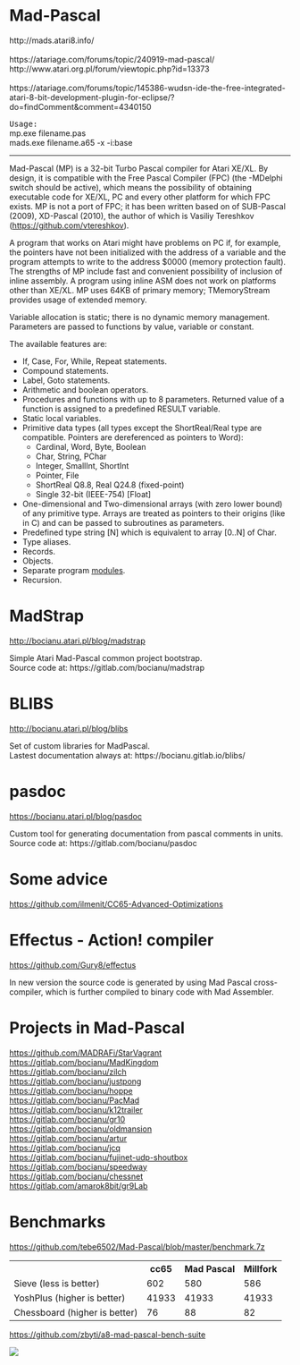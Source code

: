 # Mad-Pascal
<p>
http://mads.atari8.info/
<br>
<br>
https://atariage.com/forums/topic/240919-mad-pascal/
<br>
http://www.atari.org.pl/forum/viewtopic.php?id=13373
<br>
<br>
https://atariage.com/forums/topic/145386-wudsn-ide-the-free-integrated-atari-8-bit-development-plugin-for-eclipse/?do=findComment&comment=4340150
</p>
<p>
<tt>Usage:</tt>
<br>
mp.exe filename.pas
<br>
mads.exe filename.a65 -x -i:base
</p>

<hr>

Mad-Pascal (MP) is a 32-bit Turbo Pascal compiler for Atari XE/XL. By design, it is compatible with the Free Pascal Compiler (FPC) (the -MDelphi switch should be active), which means the possibility of obtaining executable code for XE/XL, PC and every other platform for which FPC exists. MP is not a port of FPC; it has been written based on of SUB-Pascal (2009), XD-Pascal (2010), the author of which is Vasiliy Tereshkov (https://github.com/vtereshkov).
</p>

<p>
A program that works on Atari might have problems on PC if, for example, the pointers have not been initialized with the address of a variable and the program attempts to write to the address $0000 (memory protection fault). The strengths of MP include fast and convenient possibility of inclusion of inline assembly. A program using inline ASM does not work on platforms other than XE/XL. MP uses 64KB of primary memory; TMemoryStream provides usage of extended memory.
</p>
Variable allocation is static; there is no dynamic memory management. Parameters are passed to functions by value, variable or constant.
<p></p>
<p>
The available features are:
</p>
<ul>
<li>If, Case, For, While, Repeat statements.
<li>Compound statements.
<li>Label, Goto statements.
<li>Arithmetic and boolean operators.
<li>Procedures and functions with up to 8 parameters. Returned value of a function is assigned to a predefined RESULT variable.
<li>Static local variables.
<li>Primitive data types (all types except the ShortReal/Real type are compatible. Pointers are dereferenced as pointers to Word):
<ul>
<li>Cardinal, Word, Byte, Boolean
<li>Char, String, PChar
<li>Integer, SmallInt, ShortInt
<li>Pointer, File
<li>ShortReal Q8.8, Real Q24.8 (fixed-point)
<li>Single 32-bit (IEEE-754) [Float]
</ul>

<li>One-dimensional and Two-dimensional arrays (with zero lower bound) of any primitive type. Arrays are treated as pointers to their origins (like in C) and can be passed to subroutines as parameters.
<li>Predefined type string [N] which is equivalent to array [0..N] of Char.
<li>Type aliases.
<li>Records.
<li>Objects.
<li>Separate program <a href=http://mads.atari8.info/library/doc/index.html>modules</a>.
<li>Recursion.
</ul>

# MadStrap
http://bocianu.atari.pl/blog/madstrap
<p>
Simple Atari Mad-Pascal common project bootstrap.
<br>
Source code at: https://gitlab.com/bocianu/madstrap
</p>
  
# BLIBS
http://bocianu.atari.pl/blog/blibs
<p>
Set of custom libraries for MadPascal.
<br>
Lastest documentation always at: https://bocianu.gitlab.io/blibs/
</p>

# pasdoc
https://bocianu.atari.pl/blog/pasdoc
<p>
Custom tool for generating documentation from pascal comments in units.
<br>
Source code at: https://gitlab.com/bocianu/pasdoc
</p>

# Some advice
https://github.com/ilmenit/CC65-Advanced-Optimizations

# Effectus - Action! compiler
https://github.com/Gury8/effectus
<p>
In new version the source code is generated by using Mad Pascal cross-compiler, which is further
compiled to binary code with Mad Assembler.
</p>

# Projects in Mad-Pascal

https://github.com/MADRAFi/StarVagrant <br>
https://gitlab.com/bocianu/MadKingdom <br>
https://gitlab.com/bocianu/zilch <br>
https://gitlab.com/bocianu/justpong <br>
https://gitlab.com/bocianu/hoppe <br>
https://gitlab.com/bocianu/PacMad <br>
https://gitlab.com/bocianu/k12trailer <br>
https://gitlab.com/bocianu/gr10 <br>
https://gitlab.com/bocianu/oldmansion <br>
https://gitlab.com/bocianu/artur <br>
https://gitlab.com/bocianu/jcq <br>
https://gitlab.com/bocianu/fujinet-udp-shoutbox <br>
https://gitlab.com/bocianu/speedway <br>
https://gitlab.com/bocianu/chessnet <br>
https://gitlab.com/amarok8bit/gr9Lab

# Benchmarks

https://github.com/tebe6502/Mad-Pascal/blob/master/benchmark.7z

<table style="width:100%">
  <tr>
    <th></th>
    <th>cc65</th>
    <th>Mad Pascal</th>
    <th>Millfork</th>
  </tr>
  <tr>
    <td>Sieve (less is better)</td>
    <td>602</td>
    <td>580</td>
    <td>586</td>
  </tr>
  <tr>
    <td>YoshPlus (higher is better)</td>
    <td>41933</td>
    <td>41933</td>
    <td>41933</td>
  </tr>
  <tr>
    <td>Chessboard (higher is better)</td>
    <td>76</td>
    <td>88</td>
    <td>82</td>
  </tr>
</table>

https://github.com/zbyti/a8-mad-pascal-bench-suite

<img src="https://github.com/zbyti/a8-mad-pascal-bench-suite/raw/master/suite.gif">
